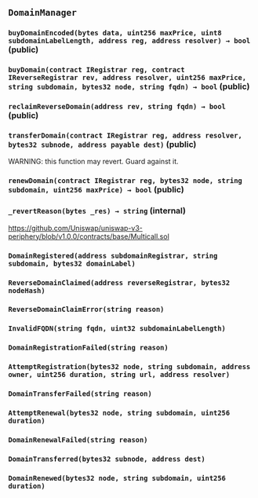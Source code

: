 ## `DomainManager`






### `buyDomainEncoded(bytes data, uint256 maxPrice, uint8 subdomainLabelLength, address reg, address resolver) → bool` (public)





### `buyDomain(contract IRegistrar reg, contract IReverseRegistrar rev, address resolver, uint256 maxPrice, string subdomain, bytes32 node, string fqdn) → bool` (public)





### `reclaimReverseDomain(address rev, string fqdn) → bool` (public)





### `transferDomain(contract IRegistrar reg, address resolver, bytes32 subnode, address payable dest)` (public)

WARNING: this function may revert. Guard against it.



### `renewDomain(contract IRegistrar reg, bytes32 node, string subdomain, uint256 maxPrice) → bool` (public)





### `_revertReason(bytes _res) → string` (internal)

https://github.com/Uniswap/uniswap-v3-periphery/blob/v1.0.0/contracts/base/Multicall.sol




### `DomainRegistered(address subdomainRegistrar, string subdomain, bytes32 domainLabel)`





### `ReverseDomainClaimed(address reverseRegistrar, bytes32 nodeHash)`





### `ReverseDomainClaimError(string reason)`





### `InvalidFQDN(string fqdn, uint32 subdomainLabelLength)`





### `DomainRegistrationFailed(string reason)`





### `AttemptRegistration(bytes32 node, string subdomain, address owner, uint256 duration, string url, address resolver)`





### `DomainTransferFailed(string reason)`





### `AttemptRenewal(bytes32 node, string subdomain, uint256 duration)`





### `DomainRenewalFailed(string reason)`





### `DomainTransferred(bytes32 subnode, address dest)`





### `DomainRenewed(bytes32 node, string subdomain, uint256 duration)`







